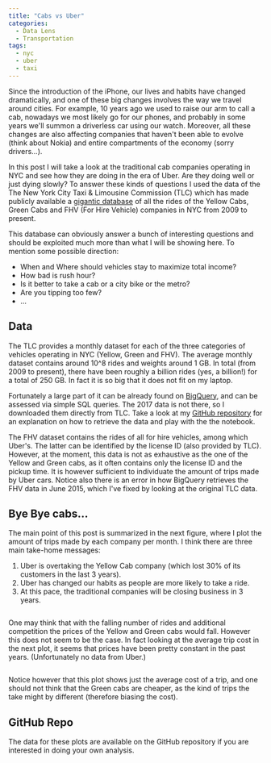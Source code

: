 ```yaml
---
title: "Cabs vs Uber"
categories:
  - Data Lens
  - Transportation
tags:
  - nyc
  - uber
  - taxi
---
```


Since the introduction of the iPhone, our lives and habits have changed dramatically, and one of these big changes involves the way we travel around cities. For example, 10 years ago we used to raise our arm to call a cab, nowadays we most likely go for our phones, and probably in some years we'll summon a driverless car using our watch. Moreover, all these changes are also affecting companies that haven't been able to evolve (think about Nokia) and entire compartments of the economy (sorry drivers...).

In this post I will take a look at the traditional cab companies operating in NYC and see how they are doing in the era of Uber. Are they doing well or just dying slowly? To answer these kinds of questions I used the data of the The New York City Taxi & Limousine Commission (TLC) which has made publicly available a [gigantic database](http://www.nyc.gov/html/tlc/html/about/trip_record_data.shtml) of all the rides of the Yellow Cabs, Green Cabs and FHV (For Hire Vehicle) companies in NYC from 2009 to present.

This database can obviously answer a bunch of interesting questions and should be exploited much more than what I will be showing here. To mention some possible direction:
* When and Where should vehicles stay to maximize total income?
* How bad is rush hour?
* Is it better to take a cab or a city bike or the metro?
* Are you tipping too few?
* ...

## Data

The TLC provides a monthly dataset for each of the three categories of vehicles operating in NYC (Yellow, Green and FHV). The average monthly dataset contains around 10^8 rides and weights around 1 GB. In total (from 2009 to present), there have been roughly a billion rides (yes, a billion!) for a total of 250 GB. In fact it is so big that it does not fit on my laptop.

Fortunately a large part of it can be already found on [BigQuery](https://cloud.google.com/bigquery/public-data/nyc-tlc-trips), and can be assessed via simple SQL queries. The 2017 data is not there, so I downloaded them directly from TLC. Take a look at my [GitHub repository](https://github.com/gt987/Cabs-vs-Uber) for an explanation on how to retrieve the data and play with the the notebook.

The FHV dataset contains the rides of all for hire vehicles, among which Uber's. The latter can be identified by the license ID (also provided by TLC). However, at the moment, this data is not as exhaustive as the one of the Yellow and Green cabs, as it often contains only the license ID and the pickup time. It is however sufficient to individuate the amount of trips made by Uber cars. Notice also there is an error in how BigQuery retrieves the FHV data in June 2015, which I've fixed by looking at the original TLC data.  

## Bye Bye cabs...

The main point of this post is summarized in the next figure, where I plot the amount of trips made by each company per month. I think there are three main take-home messages:
1. Uber is overtaking the Yellow Cab company (which lost 30%  of its customers in the last 3 years).
2. Uber has changed our habits as people are more likely to take a ride.
3. At this pace, the traditional companies will be closing business in 3 years.

<img src="https://gt987.github.io/assets/images/CabsVsUber/time.png" alt="">

One may think that with the falling number of rides and additional competition the prices of the Yellow and Green cabs would fall. However this does not seem to be the case. In fact looking at the average trip cost in the next plot, it seems that prices have been pretty constant in the past years. (Unfortunately no data from Uber.)

<img src="https://gt987.github.io/assets/images/CabsVsUber/price.png" alt="">

Notice however that this plot shows just the average cost of a trip, and one should not think that the Green cabs are cheaper, as the kind of trips the take might by different (therefore biasing the cost).

## GitHub Repo

The data for these plots are available on the GitHub repository if you are interested in doing your own analysis.
